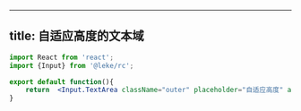 <!--
 * @Description: 
 * @Author: linchaoting
 * @Date: 2020-11-13 16:16:51
 * @LastEditTime: 2021-02-07 14:42:34
-->
---
title: 自适应高度的文本域
---
```jsx
import React from 'react';
import {Input} from '@leke/rc';

export default function(){
    return  <Input.TextArea className="outer" placeholder="自适应高度" autoSize />;
}
```